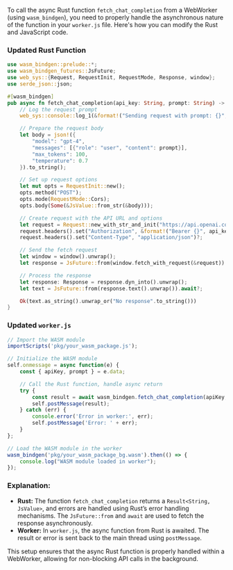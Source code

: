 To call the async Rust function `fetch_chat_completion` from a WebWorker (using `wasm_bindgen`), you need to properly handle the asynchronous nature of the function in your `worker.js` file. Here's how you can modify the Rust and JavaScript code.

### Updated Rust Function

```rust
use wasm_bindgen::prelude::*;
use wasm_bindgen_futures::JsFuture;
use web_sys::{Request, RequestInit, RequestMode, Response, window};
use serde_json::json;

#[wasm_bindgen]
pub async fn fetch_chat_completion(api_key: String, prompt: String) -> Result<String, JsValue> {
    // Log the request prompt
    web_sys::console::log_1(&format!("Sending request with prompt: {}", prompt).into());

    // Prepare the request body
    let body = json!({
        "model": "gpt-4",
        "messages": [{"role": "user", "content": prompt}],
        "max_tokens": 100,
        "temperature": 0.7
    }).to_string();

    // Set up request options
    let mut opts = RequestInit::new();
    opts.method("POST");
    opts.mode(RequestMode::Cors);
    opts.body(Some(&JsValue::from_str(&body)));

    // Create request with the API URL and options
    let request = Request::new_with_str_and_init("https://api.openai.com/v1/chat/completions", &opts)?;
    request.headers().set("Authorization", &format!("Bearer {}", api_key))?;
    request.headers().set("Content-Type", "application/json")?;

    // Send the fetch request
    let window = window().unwrap();
    let response = JsFuture::from(window.fetch_with_request(&request)).await?;

    // Process the response
    let response: Response = response.dyn_into().unwrap();
    let text = JsFuture::from(response.text().unwrap()).await?;

    Ok(text.as_string().unwrap_or("No response".to_string()))
}
```

### Updated `worker.js`

```javascript
// Import the WASM module
importScripts('pkg/your_wasm_package.js');

// Initialize the WASM module
self.onmessage = async function(e) {
    const { apiKey, prompt } = e.data;

    // Call the Rust function, handle async return
    try {
        const result = await wasm_bindgen.fetch_chat_completion(apiKey, prompt);
        self.postMessage(result);
    } catch (err) {
        console.error('Error in worker:', err);
        self.postMessage('Error: ' + err);
    }
};

// Load the WASM module in the worker
wasm_bindgen('pkg/your_wasm_package_bg.wasm').then(() => {
    console.log("WASM module loaded in worker");
});
```

### Explanation:

- **Rust:** The function `fetch_chat_completion` returns a `Result<String, JsValue>`, and errors are handled using Rust’s error handling mechanisms. The `JsFuture::from` and `await` are used to fetch the response asynchronously.
- **Worker:** In `worker.js`, the async function from Rust is awaited. The result or error is sent back to the main thread using `postMessage`.

This setup ensures that the async Rust function is properly handled within a WebWorker, allowing for non-blocking API calls in the background.
